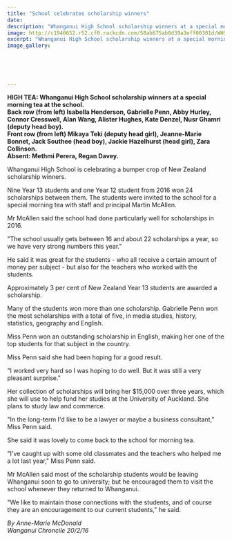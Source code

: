 ```yaml
---
title: "School celebrates scholarship winners"
date: 
description: "Whanganui High School scholarship winners at a special morning tea at the school, pictured here with the school current head and deputy head boys and girls..."
image: http://c1940652.r52.cf0.rackcdn.com/58ab675ab8d39a3eff00301d/WHS-scholarship-winners-end-2016-beg-2017-morning-t.jpg
excerpt: "Whanganui High School scholarship winners at a special morning tea at the school, pictured here with the school current head and deputy head boys and girls."
image_gallery:
    
    
    
    
    
---
```


<p><strong>HIGH TEA: Whanganui High School scholarship winners at a special morning tea at the school. <br /> Back row (from left) Isabella Henderson, Gabrielle Penn, Abby Hurley, Connor Cresswell, Alan Wang, Alister Hughes, Kate Denzel, Nusr Ghamri (deputy head boy). <br />Front row (from left) Mikaya Teki (deputy head girl), Jeanne-Marie Bonnet, Jack Southee (head boy), Jackie Hazelhurst (head girl), Zara Collinson. <br />Absent: Methmi Perera, Regan Davey.</strong></p>
<p>Whanganui High School is celebrating a bumper crop of New Zealand scholarship winners.</p>
<p>Nine Year 13 students and one Year 12 student from 2016 won 24 scholarships between them. The students were invited to the school for a special morning tea with staff and principal Martin McAllen.</p>
<p>Mr McAllen said the school had done particularly well for scholarships in 2016.</p>
<p>"The school usually gets between 16 and about 22 scholarships a year, so we have very strong numbers this year."</p>
<p>He said it was great for the students - who all receive a certain amount of money per subject - but also for the teachers who worked with the students.</p>
<p>Approximately 3 per cent of New Zealand Year 13 students are awarded a scholarship.</p>
<p>Many of the students won more than one scholarship. Gabrielle Penn won the most scholarships with a total of five, in media studies, history, statistics, geography and English.</p>
<p>Miss Penn won an outstanding scholarship in English, making her one of the top students for that subject in the country.</p>
<p>Miss Penn said she had been hoping for a good result.</p>
<p>"I worked very hard so I was hoping to do well. But it was still a very pleasant surprise."</p>
<p>Her collection of scholarships will bring her $15,000 over three years, which she will use to help fund her studies at the University of Auckland. She plans to study law and commerce. &nbsp;</p>
<p>"In the long-term I'd like to be a lawyer or maybe a business consultant," Miss Penn said.</p>
<p>She said it was lovely to come back to the school for morning tea.</p>
<p>"I've caught up with some old classmates and the teachers who helped me a lot last year," Miss Penn said.</p>
<p>Mr McAllen said most of the scholarship students would be leaving Whanganui soon to go to university; but he encouraged them to visit the school whenever they returned to Whanganui.</p>
<p>"We like to maintain those connections with the students, and of course they are an encouragement to our current students," he said.</p>
<p class="clear syndicator"><em>By Anne-Marie McDonald</em><br /><em>Wanganui Chroncile 20/2/16&nbsp;</em></p>

